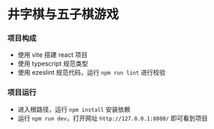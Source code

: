# 井字棋与五子棋游戏

### 项目构成

-   使用 vite 搭建 react 项目
-   使用 typescript 规范类型
-   使用 ezeslint 规范代码，运行 `npm run lint` 进行校验

### 项目运行

-   进入根路径，运行 `npm install` 安装依赖
-   运行 `npm run dev`，打开网址 `http://127.0.0.1:8080/` 即可看到项目
